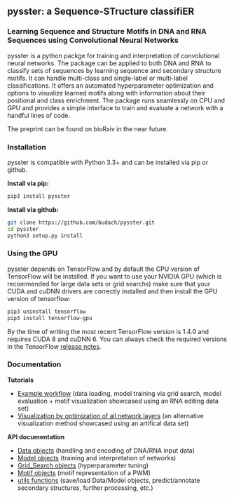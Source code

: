 ## pysster: a Sequence-STructure classifiER
### Learning Sequence and Structure Motifs in DNA and RNA Sequences using Convolutional Neural Networks

pysster is a python packge for training and interpretation of convolutional neural networks. The package can be applied to both DNA and RNA to classify sets of sequences by learning sequence and secondary structure motifs. It can handle multi-class and single-label or multi-label classifications. It offers an automated hyperparameter optimization and options to visualize learned motifs along with information about their positional and class enrichment. The package runs seamlessly on CPU and GPU and provides a simple interface to train and evaluate a network with a handful lines of code.

The preprint can be found on bioRxiv in the near future.

### Installation

pysster is compatible with Python 3.3+ and can be installed via pip or github.

**Install via pip:**

```sh
pip3 install pysster
```
**Install via github:**
```sh
git clone https://github.com/budach/pysster.git
cd pysster
python3 setup.py install
```

### Using the GPU

pysster depends on TensorFlow and by default the CPU version of TensorFlow will be installed. If you want to use your NVIDIA GPU (which is recommended for large data sets or grid searchs) make sure that your CUDA and cuDNN drivers are correctly installed and then install the GPU version of tensorflow:

```sh
pip3 uninstall tensorflow
pip3 install tensorflow-gpu
```

By the time of writing the most recent TensorFlow version is 1.4.0 and requires CUDA 8 and cuDNN 6. You can always check the required versions in the TensorFlow [release notes](https://github.com/tensorflow/tensorflow/releases).


### Documentation

**Tutorials**
* [Example workflow](https://github.com/budach/pysster/blob/master/tutorials/workflow_rna_editing.ipynb) (data loading, model training via grid search, model evaluation + motif visualization showcased using an RNA editing data set)
* [Visualization by optimization of all network layers](https://github.com/budach/pysster/blob/master/tutorials/visualize_all_the_things.ipynb) (an alternative visualization method showcased using an artifical data set)

**API documentation**
* [Data objects](https://github.com/budach/pysster/blob/master/docs/Data.md) (handling and encoding of DNA/RNA input data)
* [Model objects](https://github.com/budach/pysster/blob/master/docs/Model.md) (training and interpretation of networks)
* [Grid_Search objects](https://github.com/budach/pysster/blob/master/docs/Grid_Search.md) (hyperparameter tuning)
* [Motif objects](https://github.com/budach/pysster/blob/master/docs/Motif.md) (motif representation of a PWM)
* [utils functions](https://github.com/budach/pysster/blob/master/docs/utils.md) (save/load Data/Model objects, predict/annotate secondary structures, further processing, etc.)
